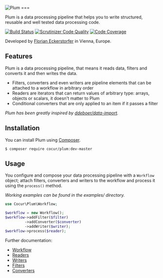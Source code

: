 <img src="https://florian.ec/img/plum/logo.png" alt="Plum">
===

Plum is a data processing pipeline that helps you to write structured, reusable and well tested data processing code.

[![Build Status](https://travis-ci.org/cocur/plum.svg?branch=master)](https://travis-ci.org/cocur/plum)
[![Scrutinizer Code Quality](https://scrutinizer-ci.com/g/cocur/plum/badges/quality-score.png?b=master)](https://scrutinizer-ci.com/g/cocur/plum/?branch=master)
[![Code Coverage](https://scrutinizer-ci.com/g/cocur/plum/badges/coverage.png?b=master)](https://scrutinizer-ci.com/g/cocur/plum/?branch=master)

Developed by [Florian Eckerstorfer](https://florian.ec) in Vienna, Europe.


Features
--------

Plum is a data processing pipeline, that means it reads data, filters and converts it and then writes the data.

- Filters, converters and even writers are pipeline elements that can be attached to a workflow in arbitrary order
- Readers are iterators that can return values of arbitrary type: arrays, objects or scalars, it doesn't matter to Plum
- Conditional converters that are only applied to an item if it passes a filter

*Plum has been greatly inspired by [ddeboer/data-import](https://github.com/ddeboer/data-import).*


Installation
------------

You can install Plum using [Composer](http://getcomposer.org).

```shell
$ composer require cocur/plum:dev-master
```


Usage
-----

You configure and compose your data processing pipeline with a `Workflow` object; attach filters, converters and
writers to the workflow and process it using the `process()` method.

*Working examples can be found in the examples/ directory.*

```php
use Cocur\Plum\Workflow;

$workflow = new Workflow();
$workflow->addFilter($filter)
         ->addConverter($converter)
         ->addWriter($writer);
$workflow->process($reader);
```

Further documentation:

- [Workflow](workflow.md)
- [Readers](readers.md)
- [Writers](writers.md)
- [Filters](filters.md)
- [Converters](converters.md)
